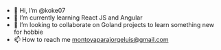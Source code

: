 - 👋 Hi, I’m @koke07
- 🌱 I’m currently learning React JS and Angular 
- 💞️ I’m looking to collaborate on Goland projects to learn something new for hobbie 
- 📫 How to reach me montoyaparajorgeluis@gmail.com

<!---
koke07/koke07 is a ✨ special ✨ repository because its `README.md` (this file) appears on your GitHub profile.
You can click the Preview link to take a look at your changes.
--->
